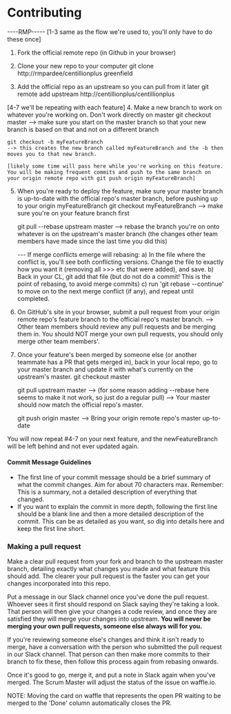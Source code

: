# Contributing

----RMP-----
[1-3 same as the flow we're used to, you'll only have to do these once]
1. Fork the official remote repo 
    (in Github in your browser)

2. Clone your new repo to your computer 
    git clone http://rmpardee/centillionplus greenfield

3. Add the official repo as an upstream so you can pull from it later
    git remote add upstream http://centillionplus/centillionplus


[4-7 we'll be repeating with each feature]
4. Make a new branch to work on whatever you're working on. Don't work directly on master
    git checkout master
    --> make sure you start on the master branch so that your new branch is based on that and not on a different branch
    
    git checkout -b myFeatureBranch
    --> this creates the new branch called myFeatureBranch and the -b then moves you to that new branch.

    [likely some time will pass here while you're working on this feature. You will be making frequent commits and push to the same branch on your origin remote repo with git push origin myFeatureBranch]

5. When you're ready to deploy the feature, make sure your master branch is up-to-date with the official repo's master branch, before pushing up to your origin myFeatureBranch
    git checkout myFeatureBranch
    --> make sure you're on your feature branch first

    git pull --rebase upstream master
    --> rebase the branch you're on onto whatever is on the upstream's master branch (the changes other team members have made since the last time you did this)

    --- If merge conflicts emerge will rebasing:
    a) In the file where the conflict is, you'll see both conflicting versions. Change the file to exactly how you want it (removing all >>> etc that were added), and save.
    b) Back in your CL, git add that file (but do not do a commit! This is the point of rebasing, to avoid merge commits)
    c) run 'git rebase --continue' to move on to the next merge conflict (if any), and repeat until completed.

6. On GitHub's site in your browser, submit a pull request from your origin remote repo's feature branch to the official repo's master branch.
--> Other team members should review any pull requests and be merging them in. You should NOT merge your own pull requests, you should only merge other team members'.

7. Once your feature's been merged by someone else (or another teammate has a PR that gets merged in), back in your local repo, go to your master branch and update it with what's currently on the upstream's master.
    git checkout master

    git pull upstream master
    --> (for some reason adding --rebase here seems to make it not work, so just do a regular pull)
    --> Your master should now match the official repo's master. 

    git push origin master
    --> Bring your origin remote repo's master up-to-date

  You will now repeat #4-7 on your next feature, and the newFeatureBranch will be left behind and not ever updated again.


#### Commit Message Guidelines

- The first line of your commit message should be a brief summary of what the
  commit changes. Aim for about 70 characters max. Remember: This is a summary,
  not a detailed description of everything that changed.
- If you want to explain the commit in more depth, following the first line should
  be a blank line and then a more detailed description of the commit. This can be
  as detailed as you want, so dig into details here and keep the first line short.


### Making a pull request

Make a clear pull request from your fork and branch to the upstream master
branch, detailing exactly what changes you made and what feature this
should add. The clearer your pull request is the faster you can get
your changes incorporated into this repo.

Put a message in our Slack channel once you've done the pull request. Whoever sees it first should respond on Slack saying they're taking a look. That person will then give your changes a code review, and once they are satisfied they will merge your changes into upstream. **You will never be merging your own pull requests, someone else always will for you.**

If you're reviewing someone else's changes and think it isn't ready to merge, have a conversation with the person who submitted the pull request in our Slack channel. That person can then make more commits to their branch to fix these, then follow this process again from rebasing onwards.

Once it's good to go, merge it, and put a note in Slack again when you've merged. The Scrum Master will adjust the status of the issue on waffle.io.

NOTE: Moving the card on waffle that represents the open PR waiting to be merged to the 'Done' column automatically closes the PR.



